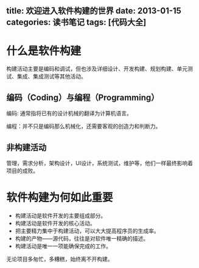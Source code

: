 ﻿title: 欢迎进入软件构建的世界
date: 2013-01-15
categories: 读书笔记
tags: [代码大全]
---

# 什么是软件构建

构建活动主要是编码和调试，但也涉及详细设计、开发构建、规划构建、单元测试、集成、集成测试等其他活动。

## 编码（Coding）与编程（Programming）

<!-- more -->
编码: 通常指将已有的设计机械的翻译为计算机语言。

编程：并不只是编码那么机械化，还需要客观的创造力和判断力。

## 非构建活动

管理，需求分析，架构设计，UI设计，系统测试，维护等，他们一样最终影响着项目的成败。

# 软件构建为何如此重要

* 构建活动是软件开发的主要组成部分。
* 构建活动是软件开发的核心活动。
* 把主要精力集中于构建活动，可以大大提高程序员的生成率。
* 构建的产物——源代码，往往是对软件唯一精确的描述。
* 构建活动是唯一一项能确保完成的工作。

无论项目多匆忙，多糟糕，始终离不开构建。

